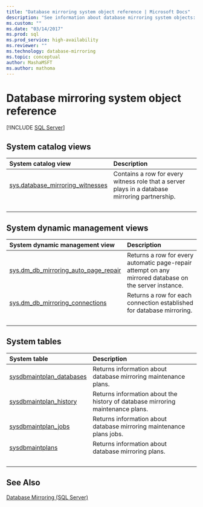```yaml
---
title: "Database mirroring system object reference | Microsoft Docs"
description: "See information about database mirroring system objects: system catalog views, system dynamic management views, and system tables."
ms.custom: ""
ms.date: "03/14/2017"
ms.prod: sql
ms.prod_service: high-availability
ms.reviewer: ""
ms.technology: database-mirroring
ms.topic: conceptual
author: MashaMSFT
ms.author: mathoma
---
```

# Database mirroring system object reference
 [!INCLUDE [SQL Server](../../includes/applies-to-version/sqlserver.md)]
  
## System catalog views

| System catalog view | Description|
| :------ | :----------------------------- |
| [sys.database_mirroring_witnesses](../../relational-databases/system-catalog-views/database-mirroring-witness-catalog-views-sys-database-mirroring-witnesses.md)   | Contains a row for every witness role that a server plays in a database mirroring partnership. |
| &nbsp; | &nbsp; |

## System dynamic management views

| System dynamic management view | Description|
| :------ | :----------------------------- |
| [sys.dm_db_mirroring_auto_page_repair](../../relational-databases/system-dynamic-management-views/database-mirroring-sys-dm-db-mirroring-auto-page-repair.md)   | Returns a row for every automatic page-repair attempt on any mirrored database on the server instance.  |
| [sys.dm_db_mirroring_connections](../../relational-databases/system-dynamic-management-views/database-mirroring-sys-dm-db-mirroring-connections.md)    | Returns a row for each connection established for database mirroring. |
| &nbsp; | &nbsp; |

## System tables

| System table | Description|
| :------ | :----------------------------- |
| [sysdbmaintplan_databases](../../relational-databases/system-tables/sysdbmaintplan-databases-transact-sql.md)   | Returns information about database mirroring maintenance plans. |
| [sysdbmaintplan_history](../../relational-databases/system-tables/sysdbmaintplan-history-transact-sql.md)    | Returns information about the history of database mirroring maintenance plans. |
| [sysdbmaintplan_jobs](../../relational-databases/system-tables/sysdbmaintplan-jobs-transact-sql.md)    |Returns information about database mirroring maintenance plans jobs.  |
| [sysdbmaintplans](../../relational-databases/system-tables/sysdbmaintplans-transact-sql.md)    | Returns information about database mirroring plans.  |
| &nbsp; | &nbsp; |


## See Also  
 [Database Mirroring &#40;SQL Server&#41;](../../database-engine/database-mirroring/database-mirroring-sql-server.md)   

  
  
